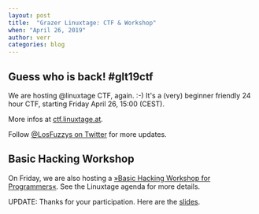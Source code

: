 ```yaml
---
layout: post
title:  "Grazer Linuxtage: CTF & Workshop"
when: "April 26, 2019"
author: verr
categories: blog
---
```


## Guess who is back! #glt19ctf

We are hosting @linuxtage CTF, again. :-) It's a (very) beginner friendly 24 hour CTF, starting Friday April 26, 15:00 (CEST). 

More infos at [ctf.linuxtage.at](https://ctf.linuxtage.at).

Follow [@LosFuzzys on Twitter](https://twitter.com/losfuzzys) for more updates.



## Basic Hacking Workshop 

On Friday, we are also hosting a [»Basic Hacking Workshop for Programmers«](https://pretalx.linuxtage.at/glt19/talk/CNSYLR/). See the Linuxtage agenda for more details.

UPDATE: Thanks for your participation. Here are the [slides](https://hack.more.systems/images/glt19_workshop_slides.pdf).

